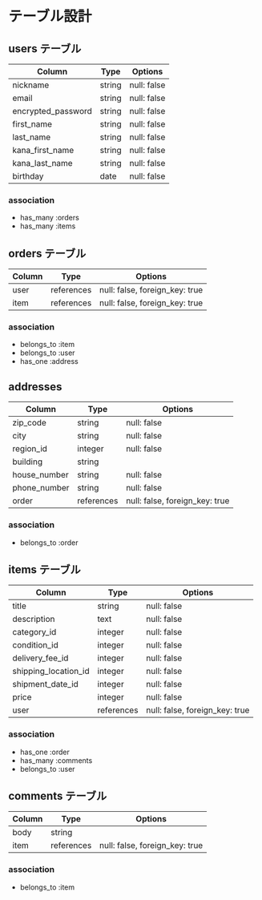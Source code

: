 # テーブル設計

## users テーブル

| Column             | Type   | Options     |
| ------------------ | ------ | ----------- |
| nickname           | string | null: false |
| email              | string | null: false |
| encrypted_password | string | null: false |
| first_name         | string | null: false |
| last_name          | string | null: false |
| kana_first_name    | string | null: false |
| kana_last_name     | string | null: false |
| birthday           | date   | null: false |

### association

- has_many :orders
- has_many :items

## orders テーブル

| Column | Type       | Options                        |
| ------ | ---------- | ------------------------------ |
| user   | references | null: false, foreign_key: true |
| item   | references | null: false, foreign_key: true |

### association

- belongs_to :item
- belongs_to :user
- has_one :address

## addresses

| Column       | Type       | Options                        |
| ------------ | ---------- | ------------------------------ |
| zip_code     | string     | null: false                    |
| city         | string     | null: false                    |
| region_id    | integer    | null: false                    |
| building     | string     |                                |
| house_number | string     | null: false                    |
| phone_number | string     | null: false                    |
| order        | references | null: false, foreign_key: true |

### association

- belongs_to :order

## items テーブル

| Column               | Type       | Options                        |
| -------------------- | ---------- | ------------------------------ |
| title                | string     | null: false                    |
| description          | text       | null: false                    |
| category_id          | integer    | null: false                    |
| condition_id         | integer    | null: false                    |
| delivery_fee_id      | integer    | null: false                    |
| shipping_location_id | integer    | null: false                    |
| shipment_date_id     | integer    | null: false                    |
| price                | integer    | null: false                    |
| user                 | references | null: false, foreign_key: true |

### association

- has_one :order
- has_many :comments
- belongs_to :user

## comments テーブル

| Column | Type       | Options                        |
| ------ | ---------- | ------------------------------ |
| body   | string     |                                |
| item   | references | null: false, foreign_key: true |

### association

- belongs_to :item
